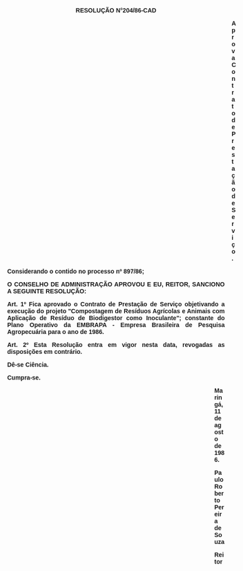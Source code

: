 <BODY>

<B><FONT FACE="Arial"><P ALIGN="CENTER">RESOLU&Ccedil;&Atilde;O N°204/86-CAD</P>
<P ALIGN="CENTER"></P><DIR>
<DIR>
<DIR>
<DIR>
<DIR>
<DIR>
<DIR>
<DIR>
<DIR>
<DIR>
<DIR>
<DIR>
<DIR>

</B><P>Aprova Contrato de Presta&ccedil;&atilde;o de Servi&ccedil;o .</P></DIR>
</DIR>
</DIR>
</DIR>
</DIR>
</DIR>
</DIR>
</DIR>
</DIR>
</DIR>
</DIR>
</DIR>
</DIR>

<P>Considerando o contido no processo nº 897/86;</P>

<B><P ALIGN="JUSTIFY">O CONSELHO DE ADMINISTRA&Ccedil;&Atilde;O APROVOU E EU, REITOR, SANCIONO A SEGUINTE RESOLU&Ccedil;&Atilde;O:</P>
</B>
<B><P ALIGN="JUSTIFY">Art. 1º</B>  Fica aprovado o Contrato de Presta&ccedil;&atilde;o de Servi&ccedil;o objetivando a execu&ccedil;&atilde;o do projeto "Compostagem de Res&iacute;duos Agr&iacute;colas e Animais com Aplica&ccedil;&atilde;o de Res&iacute;duo de Biodigestor como Inoculante"; constante do Plano Operativo da EMBRAPA - Empresa Brasileira de Pesquisa Agropecu&aacute;ria para o ano de 1986.</P>
<B><P ALIGN="JUSTIFY">Art. 2º</B>  Esta Resolu&ccedil;&atilde;o entra em vigor nesta data, revogadas as disposi&ccedil;&otilde;es em contr&aacute;rio.</P>
<P>D&ecirc;-se Ci&ecirc;ncia.</P>
<P>Cumpra-se.</P><DIR>
<DIR>
<DIR>
<DIR>
<DIR>
<DIR>
<DIR>
<DIR>
<DIR>
<DIR>
<DIR>
<DIR>

<P>Maring&aacute;, 11 de agosto de 1986.</P>

<P>Paulo Roberto Pereira de Souza</P>
<P>Reitor </P></DIR>
</DIR>
</DIR>
</DIR>
</DIR>
</DIR>
</DIR>
</DIR>
</DIR>
</DIR>
</DIR>
</DIR>
</FONT></BODY>
